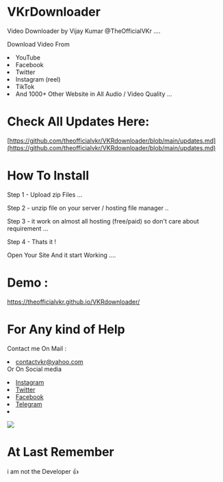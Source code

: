 # VKrDownloader 

Video Downloader by  Vijay Kumar @TheOfficialVKr ....

Download Video From
<li> YouTube </li> <li>  Facebook  </li> <li> Twitter  </li> <li> Instagram (reel)  </li> <li> TikTok  </li> <li>And  1000+ Other Website in All Audio / Video Quality ...
 </li>


# Check All Updates Here: 
[https://github.com/theofficialvkr/VKRdownloader/blob/main/updates.md](https://github.com/theofficialvkr/VKRdownloader/blob/main/updates.md)


# How To Install 

Step 1 - Upload zip Files ...

Step 2 - unzip file on your server / hosting file manager ..

Step 3 - it work on almost all hosting (free/paid) so don't care about requirement ...

Step 4 - Thats it !

Open Your Site And it start Working ....


# Demo : 
https://theofficialvkr.github.io/VKRdownloader/

# For Any kind of Help 


Contact me On Mail      :  <li>contactvkr@yahoo.com   </li> 
Or On Social media 
  <li>
<a href="https://instagram.com/theofficialvkr"> 
Instagram </a>
 </li> <li>
<a href="https://twitter.com/theofficialvkr"> 
Twitter </a> </li> <li>
  <a href="https://facebook.com/theofficialvkr"> 
Facebook </a> </li> <li>
  <a href="https://t.me/theofficialvkr"> 
Telegram  </a> </li> <li>


<a href="https://www.buymeacoffee.com/theofficialvkr"><img src="https://img.buymeacoffee.com/button-api/?text=Buy me a coffee&emoji=&slug=theofficialvkr&button_colour=BD5FFF&font_colour=ffffff&font_family=Cookie&outline_colour=000000&coffee_colour=FFDD00"></a>
</li> 

# At Last Remember 

i am not the Developer 👍
